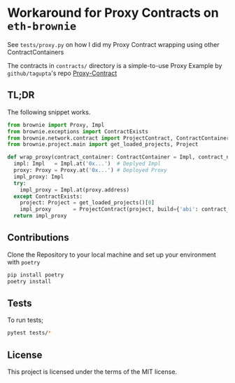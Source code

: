 # Workaround for Proxy Contracts on `eth-brownie`

See `tests/proxy.py` on how I did my Proxy Contract wrapping using other ContractContainers

The contracts in `contracts/` directory is a simple-to-use Proxy Example by `github/tagupta`'s repo [Proxy-Contract](https://github.com/tagupta/Proxy-Contract)

## TL;DR

The following snippet works.

```py
from brownie import Proxy, Impl
from brownie.exceptions import ContractExists
from brownie.network.contract import ProjectContract, ContractContainer
from brownie.project.main import get_loaded_projects, Project

def wrap_proxy(contract_container: ContractContainer = Impl, contract_name: str = 'Impl') -> Impl:
  impl: Impl   = Impl.at('0x...')  # Deplyed Impl
  proxy: Proxy = Proxy.at('0x...') # Deployed Proxy
  impl_proxy: Impl
  try:
    impl_proxy = Impl.at(proxy.address)
  except ContractExists:
    project: Project = get_loaded_projects()[0]
    impl_proxy       = ProjectContract(project, build={'abi': contract_container.abi, 'contractName': contract_name}, address=proxy.address)
  return impl_proxy
```

## Contributions

Clone the Repository to your local machine and set up your environment with `poetry`

```bash
pip install poetry
poetry install
```

## Tests

To run tests;

```sh
pytest tests/*
```

## License

This project is licensed under the terms of the MIT license.